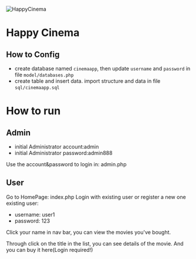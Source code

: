 ![HappyCinema](https://encrypted-tbn0.gstatic.com/images?q=tbn:ANd9GcSlAOuHlzctHqhdBvrvF1Jo31d4w6thzTqA6f1u9WnIo1NbEywr4g)
# Happy Cinema

## How to Config
* create database named `cinemaapp`, then update `username` and `password` in 
file `model/databases.php`
* create table and insert data. import structure and data in file `sql/cinemaapp.sql`

# How to run
## Admin
* initial Administrator account:admin
* initial Administrator password:admin888

Use the account&password to login in: admin.php

## User
Go to HomePage: index.php
Login with existing user or register a new one
existing user:
- username: user1
- password: 123

Click your name in nav bar, you can view the movies you've bought. 

Through click on the title in the list, you can see details of the movie.
And you can buy it here(Login required!)


